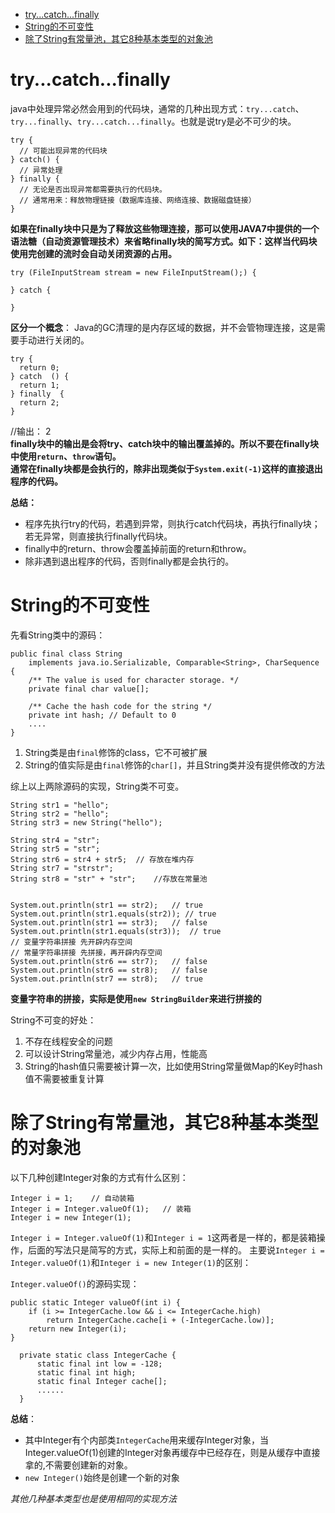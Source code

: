 <!-- TOC -->

- [try...catch...finally](#trycatchfinally)
- [String的不可变性](#string的不可变性)
- [除了String有常量池，其它8种基本类型的对象池](#除了string有常量池其它8种基本类型的对象池)

<!-- /TOC -->

# try...catch...finally
java中处理异常必然会用到的代码块，通常的几种出现方式：`try...catch`、`try...finally`、`try...catch...finally`。也就是说try是必不可少的块。
```
try {
  // 可能出现异常的代码块
} catch() {
  // 异常处理
} finally {
  // 无论是否出现异常都需要执行的代码块。
  // 通常用来：释放物理链接（数据库连接、网络连接、数据磁盘链接）
}
```
**如果在finally块中只是为了释放这些物理连接，那可以使用JAVA7中提供的一个语法糖（自动资源管理技术）来省略finally块的简写方式。如下：这样当代码块使用完创建的流时会自动关闭资源的占用。**
```
try (FileInputStream stream = new FileInputStream();) {

} catch {

}
```
**区分一个概念**： Java的GC清理的是内存区域的数据，并不会管物理连接，这是需要手动进行关闭的。  
```
try {
  return 0;
} catch  () {
  return 1;
} finally  {
  return 2;
}
```
//输出： 2  
**finally块中的输出是会将try、catch块中的输出覆盖掉的。所以不要在finally块中使用`return`、`throw`语句。**  
**通常在finally块都是会执行的，除非出现类似于`System.exit(-1)`这样的直接退出程序的代码。**

**总结：**
- 程序先执行try的代码，若遇到异常，则执行catch代码块，再执行finally块；若无异常，则直接执行finally代码块。
- finally中的return、throw会覆盖掉前面的return和throw。
- 除非遇到退出程序的代码，否则finally都是会执行的。

# String的不可变性

先看String类中的源码：  
```
public final class String
    implements java.io.Serializable, Comparable<String>, CharSequence {
    /** The value is used for character storage. */
    private final char value[];

    /** Cache the hash code for the string */
    private int hash; // Default to 0
    ....
}
```
1. String类是由`final`修饰的class，它不可被扩展
2. String的值实际是由`final`修饰的`char[]`，并且String类并没有提供修改的方法  

综上以上两除源码的实现，String类不可变。

```
String str1 = "hello";
String str2 = "hello";
String str3 = new String("hello");

String str4 = "str";
String str5 = "str";
String str6 = str4 + str5;  // 存放在堆内存
String str7 = "strstr";
String str8 = "str" + "str";    //存放在常量池


System.out.println(str1 == str2);   // true
System.out.println(str1.equals(str2)); // true
System.out.println(str1 == str3);   // false
System.out.println(str1.equals(str3));  // true
// 变量字符串拼接 先开辟内存空间
// 常量字符串拼接 先拼接，再开辟内存空间
System.out.println(str6 == str7);   // false
System.out.println(str6 == str8);   // false
System.out.println(str7 == str8);   // true
```
**变量字符串的拼接，实际是使用`new StringBuilder`来进行拼接的**

String不可变的好处：
1. 不存在线程安全的问题
2. 可以设计String常量池，减少内存占用，性能高
3. String的hash值只需要被计算一次，比如使用String常量做Map的Key时hash值不需要被重复计算

# 除了String有常量池，其它8种基本类型的对象池
以下几种创建Integer对象的方式有什么区别：
```
Integer i = 1;    // 自动装箱
Integer i = Integer.valueOf(1);   // 装箱
Integer i = new Integer(1);  
```
`Integer i = Integer.valueOf(1)`和`Integer i = 1`这两者是一样的，都是装箱操作，后面的写法只是简写的方式，实际上和前面的是一样的。
主要说`Integer i = Integer.valueOf(1)`和`Integer i = new Integer(1)`的区别：  

`Integer.valueOf()`的源码实现：
```
public static Integer valueOf(int i) {
    if (i >= IntegerCache.low && i <= IntegerCache.high)
        return IntegerCache.cache[i + (-IntegerCache.low)];
    return new Integer(i);
}

  private static class IntegerCache {
      static final int low = -128;
      static final int high;
      static final Integer cache[];
      ......
  }
```
**总结**：
- 其中Integer有个内部类`IntegerCache`用来缓存Integer对象，当Integer.valueOf(1)创建的Integer对象再缓存中已经存在，则是从缓存中直接拿的,不需要创建新的对象。
- `new Integer()`始终是创建一个新的对象

*其他几种基本类型也是使用相同的实现方法*